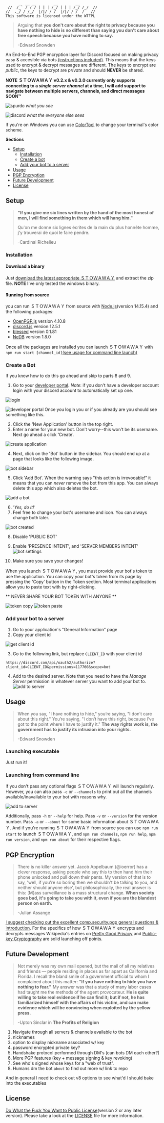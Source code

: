 ```
      _  __ __        __        __
 //  /_` / / / | | | /_/ | | | /_/ /_/  //
//  ._/ / /_/  |/|/ / /  |/|/ / /  /   //
This software is licensed under the WTFPL
```

>Arguing that **you don't care about the right to privacy because you have nothing to hide is no different than saying you don't care about free speech because you have nothing to say.**
>
> -Edward Snowden


An End-to-End PGP encryption layer for Discord focused on making privacy easy & accesible via bots [(instructions included)](#create-a-bot).
This means that the keys used to encrypt & decrypt messages are different.  The keys to encrypt are *public*, the keys to decrypt are *private* and should __NEVER__ be shared.

**NOTE ＳＴＯＷＡＷＡＹ v0.2.x & v0.3.0  currently only supports connecting to a _single server channel_ at a time, I will add support to navigate between multiple servers, channels, and direct messages SOON:tm:**

![spurdo](https://media.githubusercontent.com/media/natsu-anon/STOWAWAY/main/screenshots/spurdo.PNG)
_what you see_

![discord](https://media.githubusercontent.com/media/natsu-anon/STOWAWAY/main/screenshots/discord_view.PNG)
_what the everyone else sees_

If you're on Windows you can use [ColorTool](https://github.com/microsoft/terminal/tree/main/src/tools/ColorTool) to change your terminal's color scheme.

**Sections**
- [Setup](#setup)
	- [Installation](#installation)
	- [Create a bot](#create-a-bot)
	- [Add your bot to a server](#add-your-bot-to-a-server)
- [Usage](#usage)
- [PGP Encryption](#pgp-encryption)
- [Future Development](#future-development)
- [License](#license)


## Setup
>**"If you give me six lines written by the hand of the most honest of men, I will find something in them which will hang him."**
>
>Qu'on me donne six lignes écrites de la main du plus honnête homme, j'y trouverai de quoi le faire pendre.
>
> -Cardinal Richelieu

### Installation

#### Download a binary
Just [download the latest appropriate ＳＴＯＷＡＷＡＹ](https://github.com/natsu-anon/STOWAWAY/releases/) and extract the zip file. **NOTE** I've only tested the windows binary.

#### Running from source
you can run ＳＴＯＷＡＷＡＹ from source with [Node.js](https://nodejs.org/en/)(version 14.15.4) and the following packages:
- [OpenPGP.js](https://github.com/openpgpjs/openpgpjs) version 4.10.8
- [discord.js](https://github.com/discordjs/discord.js) version 12.5.1
- [blessed](https://github.com/chjj/blessed) version 0.1.81
- [NeDB](https://github.com/louischatriot/nedb/) version 1.8.0

Once all the packages are installed you can launch ＳＴＯＷＡＷＡＹ with `npm run start [channel_id]`[(see usage for command line launch)](#usage)

### Create a Bot
If you know how to do this go ahead and skip to parts 8 and 9.
1. Go to your [developer portal](https://discord.com/developers/applications).
*Note*: if you don't have a developer account login with your discord account to automatically set up one.

![login](https://media.githubusercontent.com/media/natsu-anon/STOWAWAY/main/screenshots/bot1.PNG)

![developer portal](https://media.githubusercontent.com/media/natsu-anon/STOWAWAY/main/screenshots/bot2.PNG)
Once you login you or if you already are you should see something like this.

2. Click the 'New Application' button in the top right.
3. Enter a name for your new bot.  Don't worry--this won't be its username.  Next go ahead a click 'Create'.

![create application](https://media.githubusercontent.com/media/natsu-anon/STOWAWAY/main/screenshots/bot3.PNG)

4. Next, click on the 'Bot' button in the sidebar.  You should end up at a page that looks like the following image.

![bot sidebar](https://media.githubusercontent.com/media/natsu-anon/STOWAWAY/main/screenshots/bot4.PNG)

5. Click 'Add Bot'. When the warning says "this action is irrevocable!" it means that you can _never_ remove the bot from this app.  You can always delete this app which also deletes the bot.

![add a bot](https://media.githubusercontent.com/media/natsu-anon/STOWAWAY/main/screenshots/bot5.PNG)

6. _'Yes, do it!'_
7. Feel free to change your bot's username and icon.  You can always change both later.

![bot created](https://media.githubusercontent.com/media/natsu-anon/STOWAWAY/main/screenshots/bot6.PNG)

8. Disable 'PUBLIC BOT'
9. Enable 'PRESENCE INTENT', and 'SERVER MEMBERS INTENT'
![bot settings](https://media.githubusercontent.com/media/natsu-anon/STOWAWAY/main/screenshots/bot7.PNG)

10. Make sure you save your changes!

When you launch ＳＴＯＷＡＷＡＹ, you must provide your bot's token to use the application.  You can copy your bot's token from its page by pressing the 'Copy' button in the Token section.  Most terminal applications allow you to paste text with by right-clicking.

** NEVER SHARE YOUR BOT TOKEN WITH ANYONE **

![token copy](https://media.githubusercontent.com/media/natsu-anon/STOWAWAY/main/screenshots/bot8.PNG)
![token paste](https://media.githubusercontent.com/media/natsu-anon/STOWAWAY/main/screenshots/bot9.PNG)


[//]: # (TODO: write this up with screenshots)

### Add your bot to a server
1. Go to your application's "General Information" page
2. Copy your client id

![get client id](https://media.githubusercontent.com/media/natsu-anon/STOWAWAY/main/screenshots/server1.PNG)

3. Go to the following link, but replace `CLIENT_ID` with your client id
```
https://discord.com/api/oauth2/authorize?client_id=CLIENT_ID&permissions=117760&scope=bot
```

4. Add to the desired server.  Note that you need to have the *Manage Server* permission in whatever server you want to add your bot to.
![add to server](https://media.githubusercontent.com/media/natsu-anon/STOWAWAY/main/screenshots/server2.PNG)

## Usage
>When you say, "I have nothing to hide," you’re saying, "I don’t care about this right." You’re saying, "I don’t have this right, because I’ve got to the point where I have to justify it." **The way rights work is, the government has to justify its intrusion into your rights.**
>
> -Edward Snowden

### Launching executable
Just run it!

### Launching from command line
If you don't pass any optional flags ＳＴＯＷＡＷＡＹ will launch regularly.
However, you can also pass `-c` or `--channels` to print out all the channels available/inavailable to your bot with reasons why.

![add to server](https://media.githubusercontent.com/media/natsu-anon/STOWAWAY/single-channel/screenshots/permissions.PNG)

Additionally,  pass `-h` or `--help` for help.  Pass `-v` or `--version` for the version number.  Pass `-a` or `--about` for some basic information about ＳＴＯＷＡＷＡＹ.
And if you're running ＳＴＯＷＡＷＡＹ from source you can use `npm run start` to launch ＳＴＯＷＡＷＡＹ, and `npm run channels`, `npm run help`, `npm run version`, and `npm run about` for their respective flags.

## PGP Encryption
>There is no killer answer yet. Jacob Appelbaum (@ioerror) has a clever response, asking people who say this to then hand him their phone unlocked and pull down their pants. My version of that is to say, 'well, if you're so boring then we shouldn't be talking to you, and neither should anyone else', but philosophically, the real answer is this: [M]ass surveillance is a mass structural change. **When society goes bad, it's going to take you with it, even if you are the blandest person on earth.**
>
> -Julian Assange

[I suggest checking out the excellent comp.security.pgp general questions & introduction](http://www.pgp.net/pgpnet/pgp-faq/pgp-faq-general-questions.html).  For the specifics of how ＳＴＯＷＡＷＡＹ encrypts and decrypts messages Wikipedia's entries on [Pretty Good Privacy](https://en.wikipedia.org/wiki/Pretty_Good_Privacy) and [Public-key Cryptography](https://en.wikipedia.org/wiki/Public-key_cryptography) are solid launching off points.

## Future Development
>Not merely was my own mail opened, but the mail of all my relatives and friends — people residing in places as far apart as California and Florida. I recall the bland smile of a government official to whom I complained about this matter: **"If you have nothing to hide you have nothing to fear."** My answer was that a study of many labor cases had taught me the methods of the agent provocateur. **He is quite willing to take real evidence if he can find it; but if not, he has familiarized himself with the affairs of his victim, and can make evidence which will be convincing when exploited by the yellow press.**
>
> -Upton Sinclar in **The Profits of Religion**

1. Navigate through all servers & channels available to the bot
2. nicknames
3. option to display nickname associated w/ key
4. password encrypted private key?
5. Handshake protocol performed through DM's (can bots DM each other?)
6. More PGP features (key + message signing & key revoking)
7. See who's signed whose keys for a "web of trust".
8. Humans dm the bot `about` to find out more w/ link to repo

And in general I need to check out v8 options to see what'd I should bake into the executables

## License
[Do What the Fuck You Want to Public License](http://www.wtfpl.net/)(version 2 or any later version).  Please take a look at the [LICENSE](LICENSE) file for more information.
